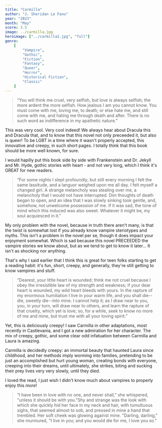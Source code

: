 ```yaml
---
title: "Carmilla"
author: "J. Sheridan Le Fanu"
year: "2023"
month: "May"
score: 3.5
image: ../carmilla.jpg
heroimage: ["../carmilla2.jpg", "full"]
genre:
    [
        "Vampire",
        "Gothic",
        "Fiction",
        "Fantasy",
        "Queer",
        "Horror",
        "Historical Fiction",
        "Classic"
    ]
---
```


> “You will think me cruel, very selfish, but love is always selfish; the more ardent the more selfish. How jealous I am you cannot know. You must come with me, loving me, to death; or else hate me, and still come with me, and hating me through death and after. There is no such word as indifference in my apathetic nature.”

This was very cool. Very cool indeed! We always hear about Dracula this and Dracula that, and to know that this novel not only preceeded it, but also is queer! To be LGBT in a time where it wasn't properly accepted, this innovative and creepy, in such short pages. I totally think that this book should be more well known, for sure.

I would hapilly put this book side by side with Frankenstein and Dr. Jekyll and Mr. Hyde, gothic stories with heart - and not very long, which I think it's GREAT for new readers.

> “For some nights I slept profoundly; but still every morning I felt the same lassitude, and a languor weighed upon me all day. I felt myself a changed girl. A strange melancholy was stealing over me, a melancholy that I would not have interrupted. Dim thoughts of death began to open, and an idea that I was slowly sinking took gentle, and, somehow, not unwelcome possession of me. If it was sad, the tone of mind which this induced was also sweet. Whatever it might be, my soul acquiesced in it.”

My only problem with the novel, because in truth there aren't many, is that the twist is somewhat lost if you already know vampire steriotypes and myths. This isn't a problem in the novel per se, though it does impact your enjoyment somewhat. Which is sad because this novel PRECEEDED the vampire stories we know about, but as we tend to get to know it later... It isn't as shocking nor anything.

That's why I said earlier that I think this is great for teen folks starting to get a reading habit: it's fun, short, creepy, and generally, they're still getting to know vampires and stuff.

> “Dearest, your little heart is wounded; think me not cruel because I obey the irresistible law of my strength and weakness; if your dear heart is wounded, my wild heart bleeds with yours. In the rapture of my enormous humiliation I live in your warm life, and you shall die--die, sweetly die--into mine. I cannot help it; as I draw near to you, you, in your turn, will draw near to others, and learn the rapture of that cruelty, which yet is love; so, for a while, seek to know no more of me and mine, but trust me with all your loving spirit.”

Yet, this is deliciously creepy! I saw Carmilla in other adaptations, most recently in Castlevania, and I got a new admiration for her character. The mix of creepy, gothic, and some clear odd infatuation between Carmilla and Laura is amazing.

Carmilla is decidedly creepy: an immortal beauty that haunted Laura since childhood, and her methods imply worming into families, pretending to be just an accomplished but hurt young woman, creating bonds with everyone, creeping into their dreams, until ultimately, she strikes, biting and sucking their prey lives very very slowly, until they died.

I loved the read, I just wish I didn't know much about vampires to properly enjoy this _more_!

> “I have been in love with no one, and never shall," she whispered, "unless it should be with you."Shy and strange was the look with which she quickly hid her face in my neck and hair, with tumultuous sighs, that seemed almost to sob, and pressed in mine a hand that trembled.
> Her soft cheek was glowing against mine. "Darling, darling," she murmured, "I live in you; and you would die for me, I love you so."
